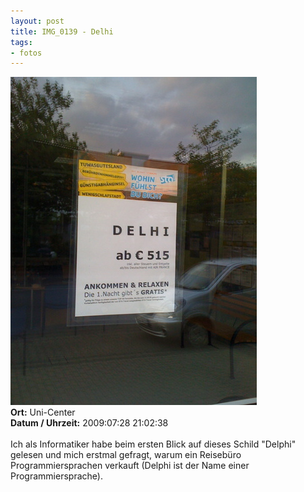 ```yaml
--- 
layout: post
title: IMG_0139 - Delhi
tags: 
- fotos
---
```

<img src="/uploads/images/2010_04/IMG_0139.jpg" alt="IMG_0139 - Delhi" class="aligncenter" /><br />
<strong>Ort:</strong> Uni-Center<br />
<strong>Datum / Uhrzeit:</strong> 2009:07:28 21:02:38<br />
<br />
Ich als Informatiker habe beim ersten Blick auf dieses Schild "Delphi" gelesen und mich erstmal gefragt, warum ein Reisebüro Programmiersprachen verkauft (Delphi ist der Name einer Programmiersprache).
